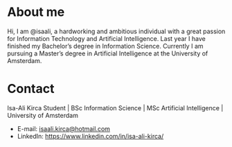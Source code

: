 # About me

Hi, I am @isaali, a hardworking and ambitious individual with a great passion for Information Technology and Artificial Intelligence.
Last year I have finished my Bachelor’s degree in Information Science. Currently I am pursuing a Master’s degree in Artificial Intelligence at the University of Amsterdam.

# Contact

Isa-Ali Kirca Student | BSc Information Science | MSc Artificial Intelligence | University of Amsterdam

- E-mail: isaali.kirca@hotmail.com
- LinkedIn: https://www.linkedin.com/in/isa-ali-kirca/
